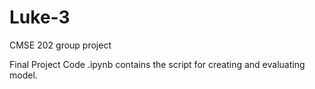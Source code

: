 # Luke-3
CMSE 202 group project

Final Project Code .ipynb contains the script for creating and evaluating model.
